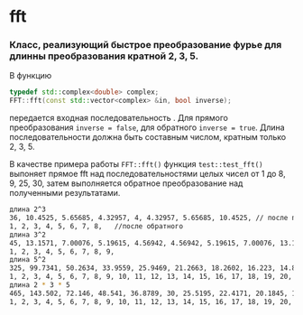 # fft
### Класс, реализующий быстрое преобразование фурье для длинны преобразования кратной 2, 3, 5.

В функцию 
```c++
typedef std::complex<double> complex;
FFT::fft(const std::vector<complex> &in, bool inverse);
```
передается входная последовательность .
Для прямого преобразования `inverse = false`, для обратного `inverse = true`. Длина последовательности должна быть составным числом, кратным только 2, 3, 5.

В качестве примера работы `FFT::fft()` функция `test::test_fft()` выпоняет прямое fft над последовательностями целых чисел от 1 до 8, 9, 25, 30, затем выполняется обратное преобразование над полученными результатами.
```bash
длина 2^3
36, 10.4525, 5.65685, 4.32957, 4, 4.32957, 5.65685, 10.4525, // после прямого fft (выводится модуль комплексного числа)
1, 2, 3, 4, 5, 6, 7, 8,   //после обратного
длина 3^2
45, 13.1571, 7.00076, 5.19615, 4.56942, 4.56942, 5.19615, 7.00076, 13.1571, 
1, 2, 3, 4, 5, 6, 7, 8, 9, 
длина 5^2
325, 99.7341, 50.2634, 33.9559, 25.9469, 21.2663, 18.2602, 16.223, 14.8047, 13.8148, 13.1433, 12.7254, 12.5247, 12.5247, 12.7254, 13.1433, 13.8148, 14.8047, 16.223, 18.2602, 21.2663, 25.9469, 33.9559, 50.2634, 99.7341, 
1, 2, 3, 4, 5, 6, 7, 8, 9, 10, 11, 12, 13, 14, 15, 16, 17, 18, 19, 20, 21, 22, 23, 24, 25, 
длина 2 * 3 * 5
465, 143.502, 72.146, 48.541, 36.8789, 30, 25.5195, 22.4171, 20.1845, 18.541, 17.3205, 16.4195, 15.7719, 15.3351, 15.0826, 15, 15.0826, 15.3351, 15.7719, 16.4195, 17.3205, 18.541, 20.1845, 22.4171, 25.5195, 30, 36.8789, 48.541, 72.146, 143.502
1, 2, 3, 4, 5, 6, 7, 8, 9, 10, 11, 12, 13, 14, 15, 16, 17, 18, 19, 20, 21, 22, 23, 24, 25, 26, 27, 28, 29, 30
```
